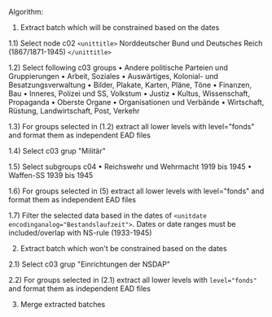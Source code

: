 Algorithm:

1) Extract batch which will be constrained based on the dates

1.1) Select node c02 ```<unittitle>``` Norddeutscher Bund und Deutsches Reich (1867/1871-1945) ```</unittitle>```

1.2) Select following c03 groups
• Andere politische Parteien und Gruppierungen
• Arbeit, Soziales
• Auswärtiges, Kolonial- und Besatzungsverwaltung
• Bilder, Plakate, Karten, Pläne, Töne
• Finanzen, Bau
• Inneres, Polizei und SS, Volkstum
• Justiz
• Kultus, Wissenschaft, Propaganda
• Oberste Organe
• Organisationen und Verbände
• Wirtschaft, Rüstung, Landwirtschaft, Post, Verkehr

1.3) For groups selected in (1.2) extract all lower levels with level="fonds" and format them as independent EAD files

1.4) Select c03 grup "Militär"

1.5) Select subgroups c04
• Reichswehr und Wehrmacht 1919 bis 1945
• Waffen-SS 1939 bis 1945

1.6) For groups selected in (5) extract all lower levels with level="fonds" and format them as independent EAD files

1.7) Filter the selected data based in the dates of  ```<unitdate encodinganalog="Bestandslaufzeit">```. Dates or date ranges must be included/overlap with NS-rule (1933-1945)

2) Extract batch which won't be constrained based on the dates

2.1) Select c03 grup "Einrichtungen der NSDAP"

2.2) For groups selected in (2.1) extract all lower levels with ```level="fonds"``` and format them as independent EAD files

3) Merge extracted batches
